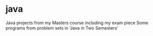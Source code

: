 # java
Java projects from my Masters course including my exam piece
Some programs from problem sets in 'Java in Two Semesters' 
